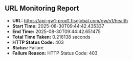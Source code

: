 ## URL Monitoring Report

- **URL:** https://api-gw1-prod1.fisglobal.com/gw/v1/health
- **Start Time:** 2025-08-30T09:44:42.435337
- **End Time:** 2025-08-30T09:44:42.651475
- **Total Time Taken:** 0.216138 seconds
- **HTTP Status Code:** 403
- **Status:** Failure
- **Failure Reason:** HTTP Status Code: 403
